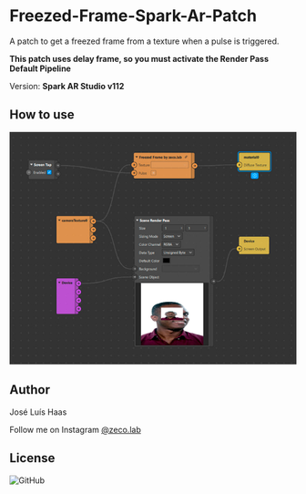 # Freezed-Frame-Spark-Ar-Patch
A patch to get a freezed frame from a texture when a pulse is triggered.

**This patch uses delay frame, so you must activate the Render Pass Default Pipeline**

Version: **Spark AR Studio v112**

## How to use
![screenshot01](how_to_use.jpg)

## Author
José Luís Haas

Follow me on Instagram [@zeco.lab](https://instagram.com/zeco.lab)

## License
![GitHub](https://img.shields.io/github/license/zecazeco/Tornado-Spark-Ar-Project?style=for-the-badge)
